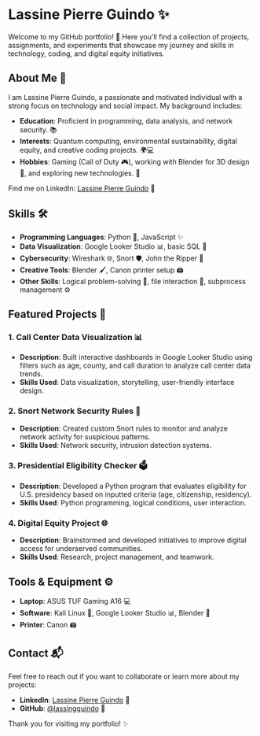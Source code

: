# Lassine Pierre Guindo ✨

Welcome to my GitHub portfolio! 🚀 Here you'll find a collection of projects, assignments, and experiments that showcase my journey and skills in technology, coding, and digital equity initiatives.

## About Me 🌟

I am Lassine Pierre Guindo, a passionate and motivated individual with a strong focus on technology and social impact. My background includes:

- **Education**: Proficient in programming, data analysis, and network security. 📚
- **Interests**: Quantum computing, environmental sustainability, digital equity, and creative coding projects. 🌍💻
- **Hobbies**: Gaming (Call of Duty 🎮), working with Blender for 3D design 🎨, and exploring new technologies. 🤖

Find me on LinkedIn: [Lassine Pierre Guindo](https://www.linkedin.com/in/lassine-pierre-guindo-541a70239/) 🔗

## Skills 🛠️

- **Programming Languages**: Python 🐍, JavaScript ✨
- **Data Visualization**: Google Looker Studio 📊, basic SQL 💾
- **Cybersecurity**: Wireshark 🌐, Snort 🛡️, John the Ripper 🔑
- **Creative Tools**: Blender 🖌️, Canon printer setup 🖨️
- **Other Skills**: Logical problem-solving 🧠, file interaction 📁, subprocess management ⚙️

## Featured Projects 🌟

### 1. **Call Center Data Visualization** 📊
- **Description**: Built interactive dashboards in Google Looker Studio using filters such as age, county, and call duration to analyze call center data trends.
- **Skills Used**: Data visualization, storytelling, user-friendly interface design.

### 2. **Snort Network Security Rules** 🔐
- **Description**: Created custom Snort rules to monitor and analyze network activity for suspicious patterns.
- **Skills Used**: Network security, intrusion detection systems.

### 3. **Presidential Eligibility Checker** 🗳️
- **Description**: Developed a Python program that evaluates eligibility for U.S. presidency based on inputted criteria (age, citizenship, residency).
- **Skills Used**: Python programming, logical conditions, user interaction.

### 4. **Digital Equity Project** 🌐
- **Description**: Brainstormed and developed initiatives to improve digital access for underserved communities.
- **Skills Used**: Research, project management, and teamwork.

## Tools & Equipment ⚙️

- **Laptop**: ASUS TUF Gaming A16 💻
- **Software**: Kali Linux 🐧, Google Looker Studio 📊, Blender 🎨
- **Printer**: Canon 🖨️

## Contact 📬

Feel free to reach out if you want to collaborate or learn more about my projects:
- **LinkedIn**: [Lassine Pierre Guindo](https://www.linkedin.com/in/lassine-pierre-guindo-541a70239/) 🔗
- **GitHub**: [@lassingguindo](https://github.com/lassingguindo) 🐙

Thank you for visiting my portfolio! ✨

